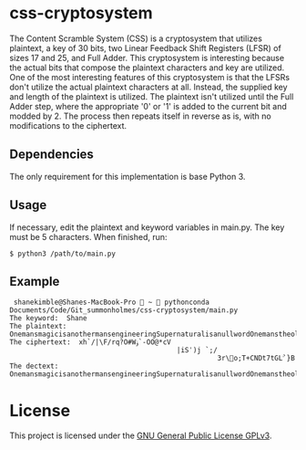 # css-cryptosystem
The Content Scramble System (CSS) is a cryptosystem that utilizes plaintext, a key of 30 bits, two Linear Feedback Shift Registers (LFSR) of sizes 17 and 25, and Full Adder.  This cryptosystem is interesting because the actual bits that compose the plaintext characters and key are utilized.  One of the most interesting features of this cryptosystem is that the LFSRs don't utilize the actual plaintext characters at all.  Instead, the supplied key and length of the plaintext is utilized.  The plaintext isn't utilized until the Full Adder step, where the appropriate '0' or '1' is added to the current bit and modded by 2.  The process then repeats itself in reverse as is, with no modifications to the ciphertext.

## Dependencies
The only requirement for this implementation is base Python 3.

## Usage
If necessary, edit the plaintext and keyword variables in main.py.  The key must be 5 characters.  When finished, run:
```
$ python3 /path/to/main.py
```

## Example
```
 shanekimble@Shanes-MacBook-Pro  ~  pythonconda Documents/Code/Git_summonholmes/css-cryptosystem/main.py 
The keyword:  Shane
The plaintext:  OnemansmagicisanothermansengineeringSupernaturalisanullwordOnemanstheologyi
The ciphertext:  xh`/|\F/rq?O#Wۏ`-OО@*cV
                                         |iSˈ)j	`;/
                                                   3r\͸o;T+CNDt7tGLۨ`}B
The dectext:  OnemansmagicisanothermansengineeringSupernaturalisanullwordOnemanstheologyi

```

License
===

This project is licensed under the [GNU General Public License GPLv3](https://www.gnu.org/licenses/gpl-3.0.en.html).

